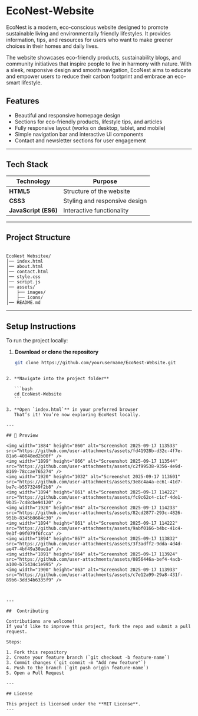 # EcoNest-Website
EcoNest is a modern, eco-conscious website designed to promote sustainable living and environmentally friendly lifestyles.
It provides information, tips, and resources for users who want to make greener choices in their homes and daily lives.

The website showcases eco-friendly products, sustainability blogs, and community initiatives that inspire people to live in harmony with nature. With a sleek, responsive design and smooth navigation, EcoNest aims to educate and empower users to reduce their carbon footprint and embrace an eco-smart lifestyle.

##  Features

-  Beautiful and responsive homepage design  
-  Sections for eco-friendly products, lifestyle tips, and articles  
-  Fully responsive layout (works on desktop, tablet, and mobile)  
-  Simple navigation bar and interactive UI components  
-  Contact and newsletter sections for user engagement  

---

##  Tech Stack

| Technology | Purpose |
|-------------|----------|
| **HTML5** | Structure of the website |
| **CSS3** | Styling and responsive design |
| **JavaScript (ES6)** | Interactive functionality |


---

##  Project Structure

```

EcoNest Websitee/
│── index.html
│── about.html
│── contact.html
│── style.css
│── script.js
│── assets/
│   ├── images/
│   ├── icons/
│── README.md

````

---

## Setup Instructions

To run the project locally:

1. **Download or clone the repository**
   ```bash
   git clone https://github.com/yourusername/EcoNest-Website.git
````

2. **Navigate into the project folder**

   ```bash
   cd EcoNest-Website
   ```

3. **Open `index.html`** in your preferred browser
   That’s it! You’re now exploring EcoNest locally.

---

## 📸 Preview

<img width="1884" height="860" alt="Screenshot 2025-09-17 113533" src="https://github.com/user-attachments/assets/fd41928b-d32c-4f7e-81a6-40848ed2b00f" />
<img width="1899" height="866" alt="Screenshot 2025-09-17 113544" src="https://github.com/user-attachments/assets/c2f99538-9356-4e9d-8169-78ccae765274" />
<img width="1920" height="1032" alt="Screenshot 2025-09-17 113601" src="https://github.com/user-attachments/assets/3e8c4a4a-ec61-41d7-ba7c-b5573249f2b8" />
<img width="1894" height="861" alt="Screenshot 2025-09-17 114222" src="https://github.com/user-attachments/assets/fc9c62c4-c1cf-4de1-9b35-7c48cbe94120" />
<img width="1920" height="864" alt="Screenshot 2025-09-17 114233" src="https://github.com/user-attachments/assets/82cd2877-293c-4826-951b-8345b8684c30" />
<img width="1894" height="861" alt="Screenshot 2025-09-17 114222" src="https://github.com/user-attachments/assets/9abf0166-b4bc-41c4-9e3f-09f079f6fcca" />
<img width="1894" height="867" alt="Screenshot 2025-09-17 113832" src="https://github.com/user-attachments/assets/3f3adff2-9dda-4d4d-ae47-4bf49a30ae1a" />
<img width="1891" height="864" alt="Screenshot 2025-09-17 113924" src="https://github.com/user-attachments/assets/0856446a-bef4-4acb-a100-b75434c1e995" />
<img width="1900" height="863" alt="Screenshot 2025-09-17 113933" src="https://github.com/user-attachments/assets/c7e12a99-29a8-431f-89b6-3dd34b6335f9" />



---

##  Contributing

Contributions are welcome!
If you’d like to improve this project, fork the repo and submit a pull request.

Steps:

1. Fork this repository
2. Create your feature branch (`git checkout -b feature-name`)
3. Commit changes (`git commit -m "Add new feature"`)
4. Push to the branch (`git push origin feature-name`)
5. Open a Pull Request

---

## License

This project is licensed under the **MIT License**.
---


